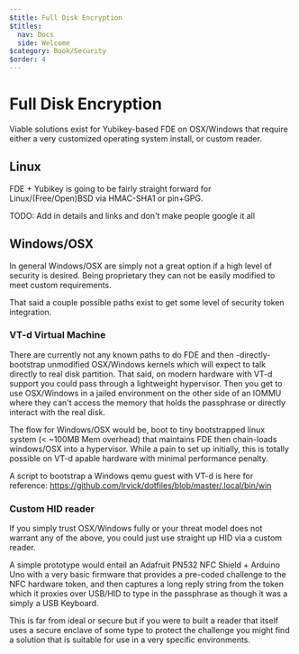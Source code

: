 ```yaml
---
$title: Full Disk Encryption
$titles:
  nav: Docs
  side: Welcome
$category: Book/Security
$order: 4
---
```



# Full Disk Encryption

Viable solutions exist for Yubikey-based FDE on OSX/Windows that require either
a very customized operating system install, or custom reader.

## Linux

FDE + Yubikey is going to be fairly straight forward for Linux/(Free/Open)BSD
via HMAC-SHA1 or pin+GPG.

TODO: Add in details and links and don't make people google it all

## Windows/OSX

In general Windows/OSX are simply not a great option if a high level of
security is desired. Being proprietary they can not be easily modified to
meet custom requirements.

That said a couple possible paths exist to get some level of security token
integration.

### VT-d Virtual Machine

There are currently not any known paths to do FDE and then -directly- bootstrap
unmodified OSX/Windows kernels which will expect to talk directly to real disk
partition. That said, on modern hardware with VT-d support you could pass
through a lightweight hypervisor. Then you get to use OSX/Windows in a jailed
environment on the other side of an IOMMU where they can't access the memory
that holds the passphrase or directly interact with the real disk.

The flow for Windows/OSX would be, boot to tiny bootstrapped linux system
(< ~100MB Mem overhead) that maintains FDE then chain-loads windows/OSX into a
hypervisor. While a pain to set up initially, this is totally possible on VT-d
apable hardware with minimal performance penalty.

A script to bootstrap a Windows qemu guest with VT-d is here for reference:
https://github.com/lrvick/dotfiles/blob/master/.local/bin/win

### Custom HID reader

If you simply trust OSX/Windows fully or your threat model does not warrant any
of the above, you could just use straight up HID via a custom reader.

A simple prototype would entail an Adafruit PN532 NFC Shield + Arduino Uno with
a very basic firmware that provides a pre-coded challenge to the NFC hardware
token, and then captures a long reply string from the token which it proxies
over USB/HID to type in the passphrase as though it was a simply a USB Keyboard.

This is far from ideal or secure but if you were to built a reader that itself
uses a secure enclave of some type to protect the challenge you might find a
solution that is suitable for use in a very specific environments.

